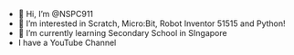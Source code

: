 - 👋 Hi, I’m @NSPC911
- 👀 I’m interested in Scratch, Micro:Bit, Robot Inventor 51515 and Python!
- 🌱 I’m currently learning Secondary School in SIngapore
- I have a YouTube Channel

<!---
NSPC911/NSPC911 is a ✨ special ✨ repository because its `README.md` (this file) appears on your GitHub profile.
You can click the Preview link to take a look at your changes.
--->
